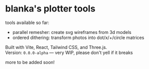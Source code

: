 # blanka's plotter tools

tools available so far:
 - parallel remesher: create svg wireframes from 3d models
 - ordered dithering: transform photos into dot/x/+/circle matrices

Built with Vite, React, Tailwind CSS, and Three.js.  
Version: `0.0.0-alpha` — very WIP, please don't yell if it breaks


more to be added soon!
